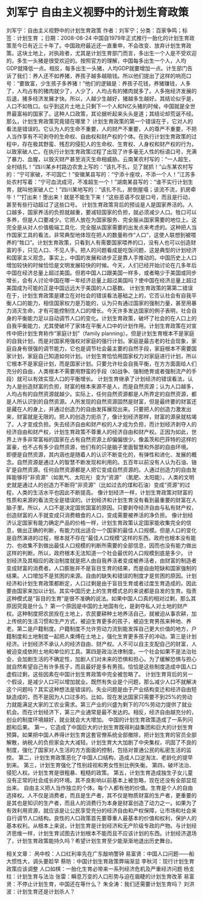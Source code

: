 # 刘军宁  自由主义视野中的计划生育政策

刘军宁：自由主义视野中的计划生育政策
作者：刘军宁；分类：百家争鸣；标签：计划生育 ；日期：2008-08-24
中国自1979年正式推行一胎化的计划生育政策至今已有近三十年了。中国政府最近还一直重申，不会改变、放弃计划生育政策。这块土地上，对执政者，尤其是计划生育部门而言，多出生一个人是不受欢迎的，多生一头猪是很受欢迎的。按照官方的理解，中国每多出生一个人，人均GDP就降低一点。相反，每多出生一头猪，人均GDP就要增加一点。计生部门告诉了我们：养人还不如养猪，养孩子越多越赔钱。所以他们提出了这样的响亮口号：“要致富，少生孩子多养猪！”他们的逻辑是：养孩子花钱，养猪赚钱，人多了，人均占有的猪肉就少了，人少了，人均占有的猪肉就多了。人多拖经济发展的后退，猪多经济发展才快。所以，人越少生越好，猪越多生越好。其结论似乎是，人口不如牲口。似乎到这片土地上只剩下一个人和N亿头猪的时候，中国就是全世界最富裕的国家了。这种人口政策，其论据听起来头头是道；其结论却荒诞不经。那么，计划生育政策究竟错在哪里？
计划生育政策的第一个错误在于，它对人的看法是错误的。它认为人的生命不重要，人的财产不重要，人的尊严不重要，不把人当作享有不可剥夺的生命权、自由权和财产权的个体。在执行计划生育政策的过程中，存在极其野蛮、残忍的侵犯人的生命权、生育权、人身权和财产权的行为，以致家破人亡。在执行计划生育政策过程了出现了许多毫无人性的标语口号，充满了暴力、血腥，以毁灭财产甚至消灭生命相威胁。云南某农村写的：“一人超生，全村结扎！”四川某乡村路边农舍上写的：“该扎不扎，见了就抓！”山东某农村写的：“宁可家破，不可国亡！”安徽某县写的：“宁添十座坟，不添一个人！”江苏多处农村写着：“宁可血流成河，不准超生一个！”湖南某县写的：“谁不实行计划生育，就叫他家破人亡！”四川某地写的：“该扎不扎，房倒屋塌；该流不流，扒房牵牛！”“打出来！堕出来！就是不能生下来！”这些恶语不仅是口号，而且是行动，甚至有些行动超过了这些口号。
计划生育政策背后的预设是人是国家养活的。人口越多，国家养活的负担就越重，要减轻国家的负担，就必须减少人口。牲口可以多养，但是人口要减少。它把人放在为国家服务、完全服从国家需要的地位上。这完全是从对人价值极端工具化、完全服从国家需要的出发点来考虑的。这种把人当作国家工具的看法，非常典型地体现在把人的数量称作“人口”，这使人联想到被喂养的“牲口”。计划生育政策，只看到人有需要国家喂养的口，没有人也可以创造财富的手，只见人口、不见人手。把人的问题看成是吃饭问题，这是典型的计划经济和国家主义观念。事实上，中国的发展和进步正是靠人手推动的。中国历史上人口增加较快的时候恰恰是文明发展较快的时候。今天，人们已经开始讨论在几多年后中国在经济总量上超过美国。但若中国人口跟美国一样多，或者略少于美国或同步增长，会有人讨论中国在哪一年经济总量上超过美国吗？使中国在经济总量上超过美国成为可能的正是中国远远大于美国的人口基数。
计划生育政策的第第二错误在于，计划生育政策是建立在对社会的错误看法基础之上的，它否认社会有自我平衡人口的能力，相信国家权力是万能的，认为只有通过国家的强制力量，甚至用暴力消灭生命，才有可能控制住人口的增长。今天许多发达国家的例子表明，社会自身的平衡能力足以自动调节人口的变化。计划生育政策，破坏了社会的在人口上的自我平衡能力，尤其使破坏了家体在平衡人口中的计划作用。计划生育政策在对宣传中把计划生育称作“家庭计划”（family planning）。但是计划生育根本不是家庭的自我计划，而是对国家用强权对家庭的强行计划。家庭是最古老的社会现象，家庭自身有很强的调节能力，它也是调节社会最主要的自然手段，家庭根本不需要国家计划，家庭自己知道如何计划。计划生育恰恰用国家权力对家庭进行计划，所以它根本不是家庭计划，而是国家计划。只要允许社会自我平衡，在方方面面给人们充分的自由，人类根本不需要用野蛮的手段（如战争、强制绝育或者强制流产的手段）就可以有效实现人口的平衡增长。
计划生育继承了计划经济的错误看法，认为人是创造财富的负担，财富的根本来源不是人，而是自然资源；认为人口越多，人均占有的自然资源就越少。实际上，任何自然资源都是人所界定的自然资源，都是人所认识到的自然资源。人所发现的自然资源固然是财富，但是最终要的财富还是藏在人的身上，并通过创造力的自由发挥展现出来。只要把人的创造力激发出来，财富就是无限的。把人的创造力扼杀了，像计划经济那样，财富的源泉就枯竭了。人才变成负担。失去经济自由和财产权的人才成为负担，而计划经济剥夺人的经济自由和财产权，计划生育政策不尊重人的经济自由和财产权。正因为如此，世界上许多非常富裕的国家在占有自然资源上却偏偏很少。像盖茨和巴菲特的这样的富豪，也不占有多少自然资源，他们有的只是脑子里面智慧和外部的自由环境。
即便是自然资源，其内涵也是随着人的认识不断变化的，有弹性和进化、发展的概念。自然资源是通过人的智慧不断发现和利用的。五百年以前没有人认为石油、铀矿是自然资源。任何自然资源都是人把它变成自然资源的。人通过创造力的自由发挥能够将“非资源”（如氮气、太阳光）变为“资源” （氮肥、太阳能）。人类的文明史就是通过人的创造力不断将“非资源”（比如过去的煤和石油）变成“资源”的过程，人类的生活水平也因此不断提高。
像计划经济一样，计划生育政策对财富的性质和来源的看法完全是错误的。计划经济和计划生育没有看到最重要的财富在人脑子里。所以，人口不是决定国贫国富的原因。只要剥夺经济自由与私有财产权，创造财富的人手就变成只消费粮食的人口，变成需要被养活的净负担。
像计划经济认定国家有能力确定产品的价格一样，计划生育政策认定国家能收集完全的信息，做出正确的判断，有能力找出适合一个国家的最佳人口规模。但是人口的变化是自然演进的过程，根本就不存在“最佳人口规模”这样的东西。政府也根本没有能力、也收集不到做出最佳人口规模的判断所需要的全部信息，因而也没有能力做出这样的判断。所以，政府根本无法知道一个社会最优的人口规模到底是多少。
计划经济及其相应的政治制度就是把人由自我养活者变成被养活者，由财富的制造者变成财富的消费者。人口膨胀并不是盲目生育的结果，而是自由短缺和国家强制的结果。人口增加不是贫困的来源。自由的缺失和错误的制度才是贫困的原因。计划经济和计划生育政策都断定，人口过剩是由于盲目生育或者过度生育造成的。因此要由国家来加以计划。其实中国历史上的生育模式总的来说都是自发的生育。指责这种模式是“盲目的生育”是很不准确的说法。如果中国人口真的相对过剩，那么其原因究竟是什么？
第一个原因是中国的土地国有化，是剥夺私人对土地的财产权。这种制度把农民拴在土地上，农民要耕种土地养活自己，就被迫从事农耕，加上传统的生活习惯和生产方式，被迫生育更多的孩子，被迫生育男孩来种地、养老。第二是户籍制度。户籍制度不允许劳动力流到能发挥自己更大价值的地方，户籍制度和土地制度一起把人束缚在土地上，强化生育更多孩子的冲动。第三是计划经济。计划经济不承认人的经济自由、财产权。人不可以自主支配自己的财富，人被迫变成依附土地和单位的工具。第四是政治法律制度。一个社会如果不是法治社会，会加剧生活的不确定性，加剧人们对未来的恐惧和担心。为了缓解恐惧与担心就自然希望自己有许多孩子，而且最好是多有男孩。恰恰是这些制度造成中国人口虚假过剩，这些因素在中国计划生育政策中完全被忽略了。
计划生育背后的另一个假设，是减少人口可以增加就业。既然有失业是个问题，那么减少人口不就解决这个问题吗？其实这种想法是错误的。失业问题是由于产业结构变迁和经济自由短缺造成的，而不是因为人口过多的。比如，现在发达国家只需要不到25%的劳动力就能满足大家的工农业需求。第三产业的兴盛为剩下的70%劳动力提供了就业机会。而在计划经济下，第三产业通常是最不发达的。相反，经济自由越充分的，创业的制度环境越好，就业就会大大增加。
中国的计划生育政策造成了一系列问题和后果。
第一，它造成了中国巨大的计划生育既得利益集团和巨大的计划生育预算。如果把中国人养得计划生育这套官僚系统全部撤除，把计划生育的官员全部解散，纳税人的负担家会大大减轻。计划生育大大加剧了中央集权，巩固了不良的制度，强化了国家对人生活的方方面面的控制，包括对普通公民的私密生活的监控。
第二，计划生育政策恶化了中国人口结构，造成人口逆淘汰、老龄化的提早到来。
第三，计划生育强化了性别歧视和男女性别比例失衡。
第四，破坏法治、侵犯人权。计划生育是很粗暴、粗糙的政策。
第五，计划生育造成独生子女儿童没有正常的社会成长的环境。其不良影响以前基本上被忽略，现在还没有全部显现出来。
自由主义把人当作独立的个体。每个人都有他的价值。生育是个人的自由选择权。人不仅是消费者，而且是生产者，其不仅是物质财富的生产者，更重要的是其也是知识的生产者，而且人的消费行为本身是财富创造了动力之一。如果为了有效利用资源，就应该是让公民享受充分的经济自由和产权保障，让市场和社会来自行调节人口结构。良性的人口政策首先要尊重人最基本的价值和权利，保护人的基本权利。从根本上来说，计划生育是计划经济和无产阶级专政的产物。与计划经济思维一样，计划生育试图去计划根本不能而且不应该计划的东西。计划经济退场了，计划生育政策能持久吗？希望计划生育至少能渐渐地退出历史舞台。

相关文章：
呙中校：人口红利率先在广东敲响警钟
易富贤：中国人口问题——船大惯性大，调头要趁早
蔡昉：中国计划生育政策弊端渐显
李秋河：现行计划生育政策应该调整
人口如棋：一胎化生育必带来一系列经济危机及严重经济问题
杨支柱：计划生育与法治
张雷：瞬息万变的人口形势与迫在眉睫的计划生育改革
易富贤：不停止计划生育，中国还在等什么？
朱全涛：我们还需要计划生育吗？
刘洪波：计划生育还是计划杀人？